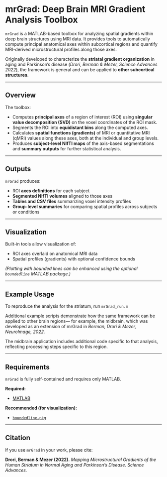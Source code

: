 # **mrGrad: Deep Brain MRI Gradient Analysis Toolbox**

`mrGrad` is a MATLAB-based toolbox for analyzing spatial gradients within deep brain structures using MRI data.
It provides tools to automatically compute principal anatomical axes within subcortical regions and quantify MRI-derived microstructural profiles along those axes.

Originally developed to characterize the **striatal gradient organization** in aging and Parkinson’s disease (*Drori, Berman & Mezer, Science Advances 2022*),
the framework is general and can be applied to **other subcortical structures**.

---

## **Overview**

The toolbox:

* Computes **principal axes** of a region of interest (ROI) using **singular value decomposition (SVD)** on the voxel coordinates of the ROI mask.
* Segments the ROI into **equidistant bins** along the computed axes.
* Calculates **spatial functions (gradients)** of MRI or quantitative MRI (qMRI) values along these axes, both at the individual and group levels.
* Produces **subject-level NIfTI maps** of the axis-based segmentations and **summary outputs** for further statistical analysis.

---

## **Outputs**

`mrGrad` produces:

* ROI **axes definitions** for each subject
* **Segmented NIfTI volumes** aligned to those axes
* **Tables and CSV files** summarizing voxel intensity profiles
* **Group-level summaries** for comparing spatial profiles across subjects or conditions

---

## **Visualization**

Built-in tools allow visualization of:

* ROI axes overlaid on anatomical MRI data
* Spatial profiles (gradients) with optional confidence bounds

*(Plotting with bounded lines can be enhanced using the optional `boundedline` MATLAB package.)*

---

## **Example Usage**

To reproduce the analysis for the striatum, run `mrGrad_run.m`

Additional example scripts demonstrate how the same framework can be applied to other brain regions—
for example, the midbrain, which was developed as an extension of mrGrad in
*Berman, Drori & Mezer, NeuroImage, 2022.*

The midbrain application includes additional code specific to that analysis,
reflecting processing steps specific to this region.

---

## **Requirements**

`mrGrad` is fully self-contained and requires only MATLAB.

**Required:**

* [MATLAB](https://www.mathworks.com/products/matlab/)

**Recommended (for visualization):**

* [`boundedline-pkg`](https://github.com/kakearney/boundedline-pkg)

---

## **Citation**

If you use `mrGrad` in your work, please cite:

**Drori, Berman & Mezer (2022).**
*Mapping Microstructural Gradients of the Human Striatum in Normal Aging and Parkinson’s Disease.*
*Science Advances.*


